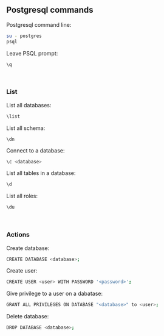 ## Postgresql commands

Postgresql command line:
```bash
su - postgres
psql
```

Leave PSQL prompt:
```bash
\q
```

<br/>

### List

List all databases:
```bash
\list
```

List all schema:
```
\dn
```

Connect to a database:
```bash
\c <database>
```

List all tables in a database:
```bash
\d
```

List all roles:
```bash
\du
```

<br/>

### Actions

Create database:
```bash
CREATE DATABASE <database>;
```

Create user:
```bash
CREATE USER <user> WITH PASSWORD '<password>';
```

Give privilege to a user on a dabatase:
```bash
GRANT ALL PRIVILEGES ON DATABASE "<database>" to <user>;
```

Delete database:
```bash
DROP DATABASE <database>;
```
